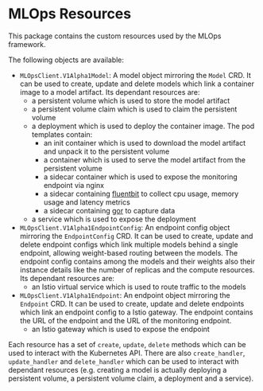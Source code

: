 # MLOps Resources #

This package contains the custom resources used by the MLOps framework.

The following objects are available:

- `MLOpsClient.V1Alpha1Model`: A model object mirroring the `Model` CRD. It can be used to create, update and delete models which link a container image to a model artifact. Its dependant resources are:
    - a persistent volume which is used to store the model artifact
    - a persistent volume claim which is used to claim the persistent volume
    - a deployment which is used to deploy the container image. The pod templates contain:
        - an init container which is used to download the model artifact and unpack it to the persistent volume
        - a container which is used to serve the model artifact from the persistent volume
        - a sidecar container which is used to expose the monitoring endpoint via nginx
        - a sidecar containing [fluentbit](https://fluentbit.io/) to collect cpu usage, memory usage and latency metrics
        - a sidecar containing [gor](https://github.com/buger/goreplay) to capture data
    - a service which is used to expose the deployment
- `MLOpsClient.V1Alpha1EndpointConfig`: An endpoint config object mirroring the `EndpointConfig` CRD. It can be used to create, update and delete endpoint configs which link multiple models behind a single endpoint, allowing weight-based routing between the models. The endpoint config contains among the models and their weights also their instance details like the number of replicas and the compute resources. Its dependant resources are:
    - an Istio virtual service which is used to route traffic to the models
- `MLOpsClient.V1Alpha1Endpoint`: An endpoint object mirroring the `Endpoint` CRD. It can be used to create, update and delete endpoints which link an endpoint config to a Istio gateway. The endpoint contains the URL of the endpoint and the URL of the monitoring endpoint.
    - an Istio gateway which is used to expose the endpoint

Each resource has a set of `create`, `update`, `delete` methods which can be used to interact with the Kubernetes API. There are also `create_handler`, `update_handler` and `delete_handler` which can be used to interact with dependant resources (e.g. creating a model is actually deploying a persistent volume, a persistent volume claim, a deployment and a service).